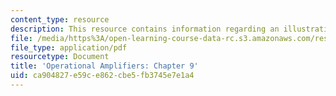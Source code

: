 ```yaml
---
content_type: resource
description: This resource contains information regarding an illustrative design.
file: /media/https%3A/open-learning-course-data-rc.s3.amazonaws.com/res-6-010-electronic-feedback-systems-spring-2013/ca904827e59ce862cbe5fb3745e7e1a4_MITRES_6-010S13_chap09.pdf
file_type: application/pdf
resourcetype: Document
title: 'Operational Amplifiers: Chapter 9'
uid: ca904827-e59c-e862-cbe5-fb3745e7e1a4
---
```

